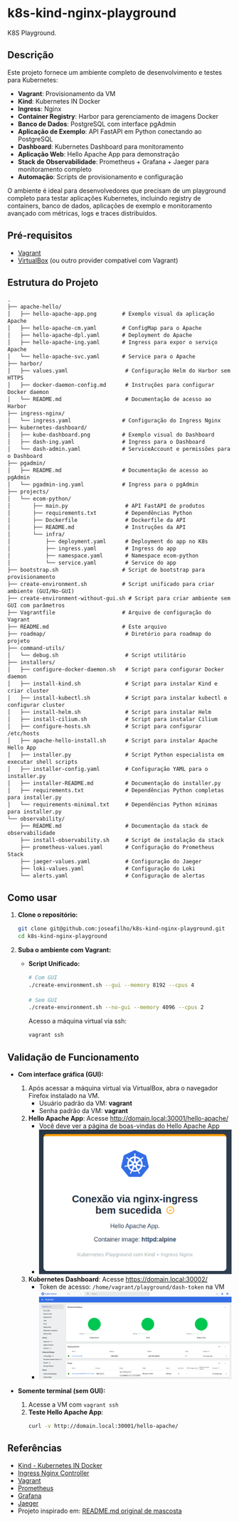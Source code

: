 # k8s-kind-nginx-playground

K8S Playground.

## Descrição

Este projeto fornece um ambiente completo de desenvolvimento e testes para Kubernetes:

- **Vagrant**: Provisionamento da VM
- **Kind**: Kubernetes IN Docker
- **Ingress**: Nginx
- **Container Registry**: Harbor para gerenciamento de imagens Docker
- **Banco de Dados**: PostgreSQL com interface pgAdmin
- **Aplicação de Exemplo**: API FastAPI em Python conectando ao PostgreSQL
- **Dashboard**: Kubernetes Dashboard para monitoramento
- **Aplicação Web**: Hello Apache App para demonstração
- **Stack de Observabilidade**: Prometheus + Grafana + Jaeger para monitoramento completo
- **Automação**: Scripts de provisionamento e configuração

O ambiente é ideal para desenvolvedores que precisam de um playground completo para testar aplicações Kubernetes, incluindo registry de containers, banco de dados, aplicações de exemplo e monitoramento avançado com métricas, logs e traces distribuídos.

## Pré-requisitos

- [Vagrant](https://www.vagrantup.com/)
- [VirtualBox](https://www.virtualbox.org/) (ou outro provider compatível com Vagrant)

## Estrutura do Projeto

```
.
├── apache-hello/
│   ├── hello-apache-app.png        # Exemplo visual da aplicação Apache
│   ├── hello-apache-cm.yaml        # ConfigMap para o Apache
│   ├── hello-apache-dpl.yaml       # Deployment do Apache
│   ├── hello-apache-ing.yaml       # Ingress para expor o serviço Apache
│   └── hello-apache-svc.yaml       # Service para o Apache
├── harbor/
│   ├── values.yaml                  # Configuração Helm do Harbor sem HTTPS
│   ├── docker-daemon-config.md      # Instruções para configurar Docker daemon
│   └── README.md                    # Documentação de acesso ao Harbor
├── ingress-nginx/
│   └── ingress.yaml                # Configuração do Ingress Nginx
├── kubernetes-dashboard/
│   ├── kube-dashboard.png          # Exemplo visual do Dashboard
│   ├── dash-ing.yaml               # Ingress para o Dashboard
│   └── dash-admin.yaml             # ServiceAccount e permissões para o Dashboard
├── pgadmin/
│   ├── README.md                   # Documentação de acesso ao pgAdmin
│   └── pgadmin-ing.yaml            # Ingress para o pgAdmin
├── projects/
│   └── ecom-python/
│       ├── main.py                  # API FastAPI de produtos
│       ├── requirements.txt         # Dependências Python
│       ├── Dockerfile               # Dockerfile da API
│       ├── README.md                # Instruções da API
│       └── infra/
│           ├── deployment.yaml      # Deployment do app no K8s
│           ├── ingress.yaml         # Ingress do app
│           ├── namespace.yaml       # Namespace ecom-python
│           └── service.yaml         # Service do app
├── bootstrap.sh                    # Script de bootstrap para provisionamento
├── create-environment.sh           # Script unificado para criar ambiente (GUI/No-GUI)
├── create-environment-without-gui.sh # Script para criar ambiente sem GUI com parâmetros
├── Vagrantfile                     # Arquivo de configuração do Vagrant
├── README.md                       # Este arquivo
├── roadmap/                         # Diretório para roadmap do projeto
├── command-utils/
│   └── debug.sh                     # Script utilitário
├── installers/
│   ├── configure-docker-daemon.sh   # Script para configurar Docker daemon
│   ├── install-kind.sh              # Script para instalar Kind e criar cluster
│   ├── install-kubectl.sh           # Script para instalar kubectl e configurar cluster
│   ├── install-helm.sh              # Script para instalar Helm
│   ├── install-cilium.sh            # Script para instalar Cilium
│   ├── configure-hosts.sh           # Script para configurar /etc/hosts
│   ├── apache-hello-install.sh      # Script para instalar Apache Hello App
│   ├── installer.py                 # Script Python especialista em executar shell scripts
│   ├── installer-config.yaml        # Configuração YAML para o installer.py
│   ├── installer-README.md          # Documentação do installer.py
│   ├── requirements.txt             # Dependências Python completas para installer.py
│   └── requirements-minimal.txt     # Dependências Python mínimas para installer.py
└── observability/
    ├── README.md                    # Documentação da stack de observabilidade
    ├── install-observability.sh     # Script de instalação da stack
    ├── prometheus-values.yaml       # Configuração do Prometheus Stack
    ├── jaeger-values.yaml           # Configuração do Jaeger
    ├── loki-values.yaml             # Configuração do Loki
    └── alerts.yaml                  # Configuração de alertas
```

## Como usar

1. **Clone o repositório:**
   ```sh
   git clone git@github.com:joseafilho/k8s-kind-nginx-playground.git
   cd k8s-kind-nginx-playground
   ```

2. **Suba o ambiente com Vagrant:**

   - **Script Unificado:**
     ```sh
     # Com GUI
     ./create-environment.sh --gui --memory 8192 --cpus 4
     
     # Sem GUI
     ./create-environment.sh --no-gui --memory 4096 --cpus 2
     ```

     Acesso a máquina virtual via ssh:
     ```sh
     vagrant ssh
     ```

## Validação de Funcionamento

- **Com interface gráfica (GUI):**
  1. Após acessar a máquina virtual via VirtualBox, abra o navegador Firefox instalado na VM.
     - Usuário padrão da VM: **vagrant**
     - Senha padrão da VM: **vagrant**
  2. **Hello Apache App**: Acesse http://domain.local:30001/hello-apache/
     - Você deve ver a página de boas-vindas do Hello Apache App
     - ![Exemplo Hello Apache App](./apache-hello/hello-apache-app.png)
  3. **Kubernetes Dashboard**: Acesse https://domain.local:30002/
     - Token de acesso: `/home/vagrant/playground/dash-token` na VM
     - ![Kubernetes Dashboard](./kubernetes-dashboard/kube-dashboard.png)

- **Somente terminal (sem GUI):**
  1. Acesse a VM com `vagrant ssh`
  2. **Teste Hello Apache App**:
     ```sh
     curl -v http://domain.local:30001/hello-apache/
     ```
     
## Referências

- [Kind - Kubernetes IN Docker](https://kind.sigs.k8s.io/)
- [Ingress Nginx Controller](https://kubernetes.github.io/ingress-nginx/)
- [Vagrant](https://www.vagrantup.com/)
- [Prometheus](https://prometheus.io/)
- [Grafana](https://grafana.com/)
- [Jaeger](https://www.jaegertracing.io/)
- Projeto inspirado em: [README.md original de mascosta](https://github.com/mascosta/docs/blob/main/kind-ingress-nginx/README.md)

